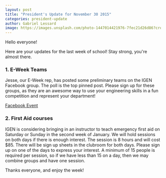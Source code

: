 ```yaml
---
layout: post
title: "President's Update for November 30 2015"
categories: president-update
author: Gabriel Lessard
image: https://images.unsplash.com/photo-1447014421976-7fec21d26d86?crop=entropy&fit=crop&fm=jpg&h=950&ixjsv=2.1.0&ixlib=rb-0.3.5&q=80&w=1925
---
```

Hello everyone!

Here are your updates for the last week of school! Stay strong, you're almost there.


### 1. E-Week Teams

Jesse, our E-Week rep, has posted some preliminary teams on the IGEN Facebook group. The poll is the top pinned post. Please sign up for these groups, as they are an awesome way to use your engineering skills in a fun competition and represent your department!

[Facebook Event](https://www.facebook.com/groups/ubcigen/?fref=ts)


### 2. First Aid courses

IGEN is considering bringing in an instructor to teach emergency first aid on Saturday or Sunday in the second week of January. We will hold sessions on both days if there is enough interest. The session is 8 hours and will cost $85. There will be sign up sheets in the clubroom for both days. Please sign up on one of the days to express your interest. A minimum of 15 people is required per session, so if we have less than 15 on a day, then we may combine groups and have one session.


Thanks everyone, and enjoy the week!

